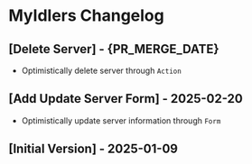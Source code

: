 # MyIdlers Changelog

## [Delete Server] - {PR_MERGE_DATE}

- Optimistically delete server through `Action`

## [Add Update Server Form] - 2025-02-20

- Optimistically update server information through `Form`

## [Initial Version] - 2025-01-09